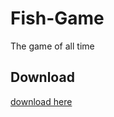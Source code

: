 # Fish-Game
The game of all time

## Download
[download here](https://cdn.discordapp.com/attachments/1053619418371985452/1154780697098195064/Reef_Rescuer.zip)
